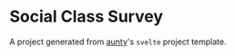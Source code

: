 # Social Class Survey

A project generated from [aunty](https://github.com/abcnews/aunty)'s `svelte` project template.
